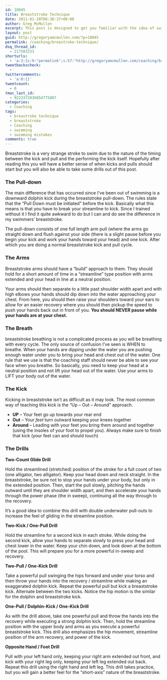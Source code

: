 ```yaml
---
id: 10045
title: Breaststroke Technique
date: 2011-01-28T08:30:37+00:00
author: Greg McMullen
excerpt: This post is designed to get you familiar with the idea of swimming proper breastroke technique. Because of the timing involved in this stroke please contact me if you have any questions and also remember that YouTube can be a great resource too.
layout: post
guid: http://gregoryamcmullen.com/?p=10045
permalink: /coaching/breastroke-technique/
dsq_thread_id:
  - 217503233
shorturls:
  - 'a:3:{s:9:"permalink";s:57:"http://gregoryamcmullen.com/coaching/breastroke-technique";s:7:"tinyurl";s:26:"http://tinyurl.com/4x3dmfx";s:4:"isgd";s:19:"http://is.gd/2WUv0B";}'
tweetbackscheck:
  - 
twittercomments:
  - 'a:0:{}'
tweetcount:
  - 0
tmac_last_id:
  - 9223372036854775807
categories:
  - Coaching
tags:
  - breastroke technique
  - breaststroke
  - Coaching
  - swimming
  - swimming mistakes
comments: true
---
```

Breaststroke is a very strange stroke to swim due to the nature of the timing between the kick and pull and the performing the kick itself. Hopefully after reading this you will have a better sense of when kicks and pulls should start but you will also be able to take some drills out of this post.

### The Pull-down

The main difference that has occurred since I&#8217;ve been out of swimming is a downward dolphin kick during the breaststroke pull-down. The rules state that the &#8220;Pull Down must be initiated&#8221; before the kick. Basically what this means is that you have to break your streamline to kick. Since I trained without it I find it quite awkward to do but I can and do see the difference in my swimmers&#8217; breaststroke.

The pull-down consists of one full length arm pull (where the arms go straight down and flush against your side (there is&nbsp;a slight pause before you begin your kick and work your hands toward your head) and one kick. After which you are&nbsp;doing a normal breaststroke kick and pull cycle.

### The Arms

Breaststroke arms should have a &#8220;build&#8221; approach to them. They should hold for a short amount of time in a &#8220;streamline&#8221; type position with arms extended and your head in line at a neutral position.

Your arms should then separate to a little past shoulder width apart and with high elbows your hands should dip down into the water approaching your chest. From here, you should then raise your shoulders toward your ears to allow for an easier recovery where you should then pickup the speed to push your hands back out in front of you. **You should NEVER pause while your hands are at your chest.**

### The Breath

breaststroke breathing is not a complicated process as you will be breathing with every cycle. The only source of confusion I&#8217;ve seen is WHEN to breathe. When your hands are dipping under the water you are&nbsp;pushing enough water under you to bring your head and chest out of the water. One rule that we use is that the coaching staff should never be able to see your face when you breathe. So basically, you need to keep your head at a neutral position and not lift your head out of the water. Use your arms to LIFT your body out of the water.

### The Kick

Kicking in breaststroke isn&#8217;t as difficult as it may look. The most common way of teaching this kick is the &#8220;Up &#8211; Out &#8211; Around&#8221; approach.

  * **UP** &#8211; Your feet go up towards your rear end
  * **Out** &#8211; Your _feet_ turn outward keeping your knees together
  * **Around** &#8211; Leading with your feet you bring them around and together (using the insoles of your foot to propel you). Always make sure to finish that kick (your feet can and should touch)

### The Drills

**Two-Count Glide Drill**

Hold the streamlined (stretched) position of the stroke for a full count of two (one alligator, two alligator). Keep your head down and neck straight. In the breaststroke, be sure not to stop your hands under your body, but only in the extended position. Then, start the pull slowly, pitching the hands outward until they are shoulder width apart, and then accelerate your hands through the power phase (the in sweep), continuing all the way through to the recovery.

It&#8217;s a good idea to combine this drill with double underwater pull-outs to increase the feel of gliding in the streamline position.

**Two-Kick / One-Pull Drill**

Hold the streamline for a second kick in each stroke. While doing the second kick, allow your hands to separate slowly to press your head and chest lower in the water. Keep your chin down, and look down at the bottom of the pool. This will prepare you for a more powerful in-sweep and recovery.

**Two-Pull / One-Kick Drill**

Take a powerful pull swinging the hips forward and under your torso and then throw your hands into the recovery / streamline while making an exaggerated dolphin kick. Repeat the powerful pull but kick a breaststroke kick. Alternate between the two kicks. Notice the hip motion is&nbsp;the similar for the&nbsp;dolphin and breaststroke kick.

**One-Pull / Dolphin-Kick / One-Kick Drill**

As with the drill above, take one powerful pull and throw the hands into the recovery while executing a strong dolphin kick. Then, hold the streamline position with the upper body and arms as you execute a powerful breaststroke kick. This drill also emphasizes the hip movement, streamline position of the arm recovery, and power of the kick.

**Opposite Hand / Foot Drill**

Pull with your left hand only, keeping your right arm extended out front, and kick with your right leg only, keeping your left leg extended out back. Repeat this drill using the right hand and left leg. This drill takes practice, but you will gain a better feel for the &#8220;short-axis&#8221; nature of the breaststroke.